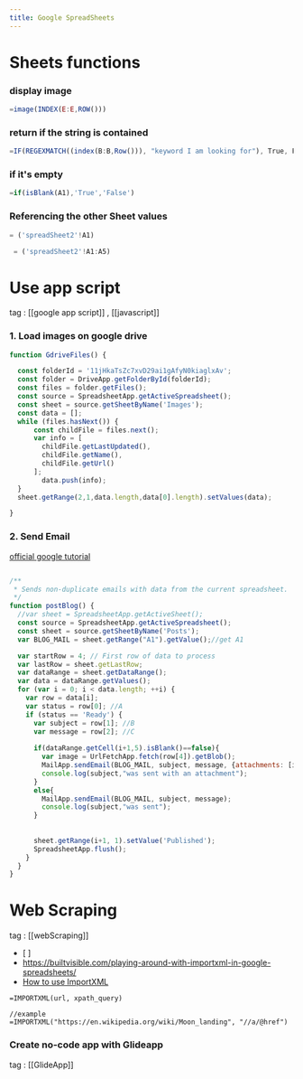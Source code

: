 ```yaml
---
title: Google SpreadSheets
---
```


# Sheets functions
### display image
```javascript
=image(INDEX(E:E,ROW()))
```

### return if the string is contained
```javascript
=IF(REGEXMATCH((index(B:B,Row())), "keyword I am looking for"), True, False)
```

### if it's empty
```javascript
=if(isBlank(A1),'True','False')
```

### Referencing the other Sheet values
```javascript
= ('spreadSheet2'!A1)

 = ('spreadSheet2'!A1:A5) 
```


# Use app script
tag : [[google app script]] , [[javascript]]


### 1. Load images on google drive
```javascript
function GdriveFiles() {

  const folderId = '11jHkaTsZc7xvD29ai1gAfyN0kiaglxAv';
  const folder = DriveApp.getFolderById(folderId);
  const files = folder.getFiles();
  const source = SpreadsheetApp.getActiveSpreadsheet();
  const sheet = source.getSheetByName('Images');
  const data = [];   
  while (files.hasNext()) {
      const childFile = files.next();
      var info = [ 
        childFile.getLastUpdated(),
        childFile.getName(), 
        childFile.getUrl()
      ];
        data.push(info);
  }
  sheet.getRange(2,1,data.length,data[0].length).setValues(data);

}
```

### 2. Send Email
[official google tutorial](https://developers.google.com/apps-script/articles/sending_emails#goal)
``` javascript

/**
 * Sends non-duplicate emails with data from the current spreadsheet.
 */
function postBlog() {
  //var sheet = SpreadsheetApp.getActiveSheet();
  const source = SpreadsheetApp.getActiveSpreadsheet();
  const sheet = source.getSheetByName('Posts');
  var BLOG_MAIL = sheet.getRange("A1").getValue();//get A1

  var startRow = 4; // First row of data to process
  var lastRow = sheet.getLastRow; 
  var dataRange = sheet.getDataRange();
  var data = dataRange.getValues();
  for (var i = 0; i < data.length; ++i) {
    var row = data[i];
    var status = row[0]; //A
    if (status == 'Ready') {
      var subject = row[1]; //B
      var message = row[2]; //C
      
      if(dataRange.getCell(i+1,5).isBlank()==false){
        var image = UrlFetchApp.fetch(row[4]).getBlob();
        MailApp.sendEmail(BLOG_MAIL, subject, message, {attachments: [image]});
        console.log(subject,"was sent with an attachment");
      }
      else{
        MailApp.sendEmail(BLOG_MAIL, subject, message);
        console.log(subject,"was sent");
      }
      
      
      sheet.getRange(i+1, 1).setValue('Published');
      SpreadsheetApp.flush();
    }
  }
}
```


# Web Scraping
tag : [[webScraping]]
- [ ] 
- https://builtvisible.com/playing-around-with-importxml-in-google-spreadsheets/
- [How to use ImportXML](https://support.google.com/docs/answer/3093342?hl=en)
```
=IMPORTXML(url, xpath_query)

//example
=IMPORTXML("https://en.wikipedia.org/wiki/Moon_landing", "//a/@href")
```

### Create no-code app with Glideapp
tag : [[GlideApp]]